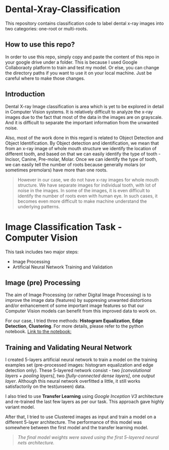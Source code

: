 # Dental-Xray-Classification
This repository contains classification code to label dental x-ray images into two categories: one-root or multi-roots.

## How to use this repo?
In order to use this repo, simply copy and paste the content of this repo in your google drive under a folder. This is because I used Google Collaboraoty platform to train and test my model. 
Or else, you can change the directory paths if you want to use it on your local machine. Just be careful where to make those changes.

## Introduction
Dental X-ray Image classification is area which is yet to be explored in detail in Computer Vision systems. It is relatively difficult to analyze the x-ray images due to the fact that most of the data in the images are on grayscale. And it is difficult to separate the important information from the unwanted noise.

Also, most of the work done in this regard is related to Object Detection and Object Identification. By Object detection and identification, we mean that from an x-ray image of whole mouth structure we identify the location of different tooth, and based on that we can easily identify the type of tooth - Incisor, Canine, Pre-molar, Molar. Once we can identify the type of tooth, we can easily tell the number of roots because generally molars (or sometimes premolars) have more than one roots.

> However in our case, we do not have x-ray images for whole mouth structure. We have separate images for individual tooth, with lot of noise in the images. In some of the images, it is even difficult to identify the number of roots even with human eye. In such cases, it becomes even more difficult to make machine understand the underlying patterns.

# Image Classification Task - Computer Vision
This task includes two major steps:
* Image Processing
* Artificial Neural Network Training and Validation

## Image (pre) Processing
The aim of Image Processing (or rather Digital Image Processing) is to improve the image data (features) by suppresing unwanted distortions and/or enhancement of some important image features so that our Computer Vision models can benefit from this improved data to work on.

For our case, I tried three methods: **Histogram Equalization**, **Edge Detection**, **Clustering**. For more details, please refer to the python notebook.
[Link to the notebook:](https://github.com/AniSin2613/Dental-Xray-Classification/blob/main/Teeth_Root_Classififcation.ipynb)

## Training and Validating Neural Network
I created 5-layers artificial neural network to train a model on the training examples set (pre-processed images: histogram equalization and edge detection only). These 5-layered network consist - two *[convolutional layers + pooling layers]*, two *[fully-connected dense layers]*, one *output layer*. Although this neural network overfitted a little, it still works satisfactorily on the test(unseen) data.

I also tried to use **Transfer Learning** using *Google Inception V3* architecture and re-trained the last few layers as per our task. This approach gave highly variant model.

After that, I tried to use Clustered images as input and train a model on a different 5-layer architecture. The performance of this model was somewhere between the first model and the transfer learning model.

> *The final model weights were saved using the first 5-layered neural nets architecture.*
